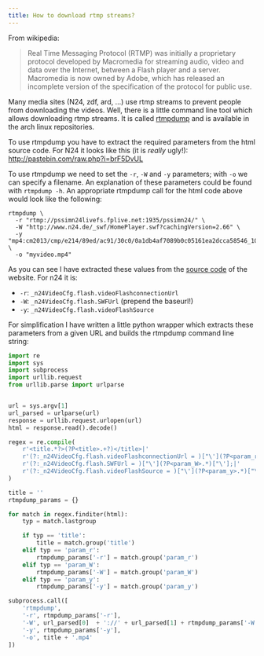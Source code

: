 ```yaml
---
title: How to download rtmp streams?
---
```

From wikipedia:

> Real Time Messaging Protocol (RTMP) was initially a proprietary protocol
> developed by Macromedia for streaming audio, video and data over the Internet,
> between a Flash player and a server. Macromedia is now owned by Adobe, which has
> released an incomplete version of the specification of the protocol for public
> use.

Many media sites (N24, zdf, ard, ...) use rtmp streams to prevent people from
downloading the videos. Well, there is a little command line tool which allows
downloading rtmp streams. It is called [rtmpdump][0] and is available in the
arch linux repositories.

To use rtmpdump you have to extract the required parameters from the html source
code. For N24 it looks like this (it is *really* ugly!):
http://pastebin.com/raw.php?i=brF5DvUL

To use rtmpdump we need to set the `-r`, `-W` and `-y` parameters; with `-o` we
can specify a filename. An explanation of these parameters could be found with
`rtmpdump -h`. An appropriate rtmpdump call for the html code above would look
like the following:

```
rtmpdump \
  -r "rtmp://pssimn24livefs.fplive.net:1935/pssimn24/" \
  -W "http://www.n24.de/_swf/HomePlayer.swf?cachingVersion=2.66" \
  -y "mp4:cm2013/cmp/e214/89ed/ac91/30c0/0a1db4af7089b0c05161ea2dcca58546_1000.mp4" \
  -o "myvideo.mp4"
```

As you can see I have extracted these values from the [source code][1] of the
website. For n24 it is:

* `-r`: `_n24VideoCfg.flash.videoFlashconnectionUrl`
* `-W`: `_n24VideoCfg.flash.SWFUrl` (prepend the baseurl!)
* `-y`: `_n24VideoCfg.flash.videoFlashSource`

For simplification I have written a little python wrapper which extracts these
parameters from a given URL and builds the rtmpdump command line string:

```python
import re
import sys
import subprocess
import urllib.request
from urllib.parse import urlparse


url = sys.argv[1]
url_parsed = urlparse(url)
response = urllib.request.urlopen(url)
html = response.read().decode()

regex = re.compile(
    r'<title.*?>(?P<title>.+?)</title>|'
    r'(?:_n24VideoCfg.flash.videoFlashconnectionUrl = )["\'](?P<param_r>.*)["\'];|'
    r'(?:_n24VideoCfg.flash.SWFUrl = )["\'](?P<param_W>.*)["\'];|'
    r'(?:_n24VideoCfg.flash.videoFlashSource = )["\'](?P<param_y>.*)["\'];|'
)

title = ''
rtmpdump_params = {}

for match in regex.finditer(html):
    typ = match.lastgroup

    if typ == 'title':
        title = match.group('title')
    elif typ == 'param_r':
        rtmpdump_params['-r'] = match.group('param_r')
    elif typ == 'param_W':
        rtmpdump_params['-W'] = match.group('param_W')
    elif typ == 'param_y':
        rtmpdump_params['-y'] = match.group('param_y')

subprocess.call([
    'rtmpdump',
    '-r', rtmpdump_params['-r'],
    '-W', url_parsed[0]  + '://' + url_parsed[1] + rtmpdump_params['-W'],
    '-y', rtmpdump_params['-y'],
    '-o', title + '.mp4'
])
```

[0]: https://www.archlinux.org/packages/?name=rtmpdump
[1]: http://pastebin.com/raw.php?i=brF5DvUL
